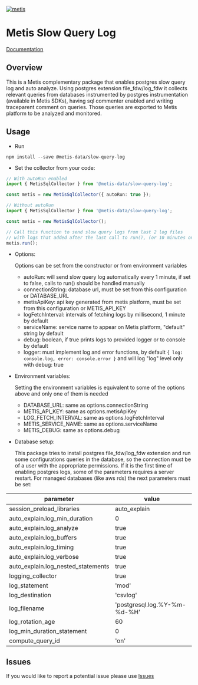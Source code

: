 [![metis](https://static-asserts-public.s3.eu-central-1.amazonaws.com/metis-min-logo.png)](https://www.metisdata.io/)

# Metis Slow Query Log 

[Documentation](https://docs.metisdata.io)

## Overview

This is a Metis complementary package that enables postgres slow query log and auto analyze.
Using postgres extension file_fdw/log_fdw it collects relevant queries from databases instrumented by postgres instrumentation 
(available in Metis SDKs), having sql commenter enabled and writing traceparent comment on queries.
Those queries are exported to Metis platform to be analyzed and monitored.


## Usage

- Run
```shell
npm install --save @metis-data/slow-query-log
```


- Set the collector from your code:
```typescript
// With autoRun enabled
import { MetisSqlCollector } from '@metis-data/slow-query-log';

const metis = new MetisSqlCollector({ autoRun: true });
```

```typescript
// Without autoRun
import { MetisSqlCollector } from '@metis-data/slow-query-log';

const metis = new MetisSqlCollector();

// Call this function to send slow query logs from last 2 log files 
// with logs that added after the last call to run(), (or 10 minutes on first call)
metis.run();
```

- Options: 

    Options can be set from the constructor or from environment variables
    - autoRun: will send slow query log automatically every 1 minute, if set to false, calls to run() should be handled manually
    - connectionString: database url, must be set from this configuration or DATABASE_URL
    - metisApiKey: api key generated from metis platform, must be set from this configuration or METIS_API_KEY
    - logFetchInterval: intervals of fetching logs by millisecond, 1 minute by default
    - serviceName: service name to appear on Metis platform, "default" string by default 
    - debug: boolean, if true prints logs to provided logger or to console by default
    - logger: must implement log and error functions, by default ```{ log: console.log, error: console.error }``` 
      and will log "log" level only with debug: true

- Environment variables:

    Setting the environment variables is equivalent to some of the options above and only one of them is needed
    - DATABASE_URL: same as options.connectionString
    - METIS_API_KEY: same as options.metisApiKey
    - LOG_FETCH_INTERVAL: same as options.logFetchInterval
    - METIS_SERVICE_NAME: same as options.serviceName
    - METIS_DEBUG: same as options.debug

- Database setup:

    This package tries to install postgres file_fdw/log_fdw extension and run some configurations queries in the database, so the
    connection must be of a user with the appropriate permissions.
    If it is the first time of enabling postgres logs, some of the parameters requires a server restart.
    For managed databases (like aws rds) the next parameters must be set: 

| parameter                          | value                        |
|------------------------------------|------------------------------|
| session_preload_libraries          | auto_explain                 |
| auto_explain.log_min_duration      | 0                            |
| auto_explain.log_analyze           | true                         |
| auto_explain.log_buffers           | true                         |
| auto_explain.log_timing            | true                         |
| auto_explain.log_verbose           | true                         |
| auto_explain.log_nested_statements | true                         |
| logging_collector                  | true                         | 
| log_statement                      | 'mod'                        |
| log_destination                    | 'csvlog'                     |
| log_filename                       | 'postgresql.log.%Y-%m-%d-%H' |
| log_rotation_age                   | 60                           |
| log_min_duration_statement         | 0                            |
| compute_query_id                   | 'on'                         |

## Issues
If you would like to report a potential issue please use [Issues](https://github.com/metis-data/slow-query-log/issues)
